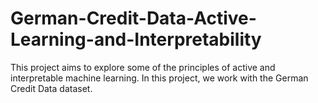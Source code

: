 # German-Credit-Data-Active-Learning-and-Interpretability
This project aims to explore some of the principles of active and interpretable machine learning. In this project, we work with the German Credit Data dataset.
